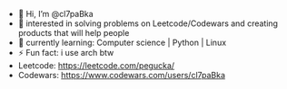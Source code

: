 - 👋 Hi, I’m @cl7paBka
- 👀 interested in solving problems on Leetcode/Codewars and creating products that will help people
- 🌱 currently learning:
Computer science
| Python
| Linux
- ⚡ Fun fact: i use arch btw
- Leetcode:
https://leetcode.com/pegucka/
- Codewars:
https://www.codewars.com/users/cl7paBka
